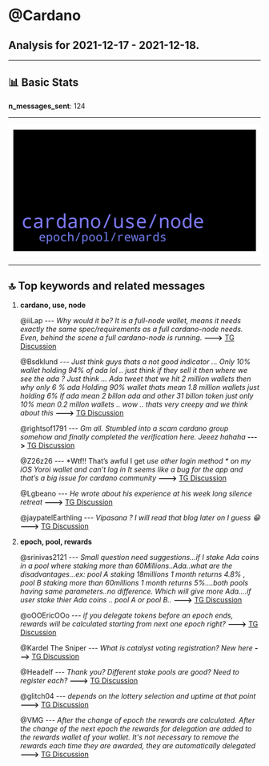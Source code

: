 # **@Cardano**
 ## Analysis for **2021-12-17** - **2021-12-18**.

---

## 📊 **Basic Stats**

**n_messages_sent**: 124

---
![wordcloud](Cardano_1Days_wordcloud.png)

---


## 🔝 **Top keywords and related messages**

1. **cardano, use, node**

    @iiLap --- *Why would it be? It is a full-node wallet, means it needs exactly the same spec/requirements as a full cardano-node needs. Even, behind the scene a full cardano-node is running.* **--->** [TG Discussion](https://t.me/Cardano/759920)

    @Bsdklund --- *Just think guys thats a not good indicator ... Only 10% wallet holding 94% of ada lol .. just think if they sell it then where we see the ada ? Just think ... Ada tweet that we hit 2 million wallets then why only 6 % ada Holding 90% wallet thats mean 1.8 million wallets just holding 6% lf ada mean 2 billon ada and other 31 billon token just only 10% mean 0.2 millon wallets .. wow .. thats very creepy and we think about this* **--->** [TG Discussion](https://t.me/Cardano/759766)

    @rightsof1791 --- *Gm all. Stumbled into a scam cardano group somehow and finally completed the verification here. Jeeez hahaha* **--->** [TG Discussion](https://t.me/Cardano/760115)

    @Z26z26 --- *Wtf!! That’s awful  I get *use other login method * on my iOS Yoroi wallet and can’t log in  It seems like a bug for the app and that’s a big issue for cardano community* **--->** [TG Discussion](https://t.me/Cardano/759963)

    @Lgbeano --- *He wrote about his experience at his week long silence retreat* **--->** [TG Discussion](https://t.me/Cardano/760138)

    @jaypatelEarthling --- *Vipasana ? I will read that blog later on I guess 😁* **--->** [TG Discussion](https://t.me/Cardano/760140)

2. **epoch, pool, rewards**

    @srinivas2121 --- *Small question need suggestions...if I stake Ada coins in a pool where staking more than 60Millions..Ada..what are the disadvantages...ex: pool A  staking 18millions 1 month returns 4.8% , pool B staking more than 60millions 1 month returns 5%....both pools having same parameters..no difference.  Which will give more Ada....if user stake thier Ada coins .. pool A or pool B..* **--->** [TG Discussion](https://t.me/Cardano/760074)

    @oOOEricOOo --- *if you delegate tokens before an epoch ends, rewards will be calculated starting from next one epoch right?* **--->** [TG Discussion](https://t.me/Cardano/759965)

    @Kardel The Sniper --- *What is catalyst voting registration? New here* **--->** [TG Discussion](https://t.me/Cardano/760035)

    @Headelf --- *Thank you? Different stake pools are good?  Need to register each?* **--->** [TG Discussion](https://t.me/Cardano/760211)

    @glitch04 --- *depends on the lottery selection and uptime at that point* **--->** [TG Discussion](https://t.me/Cardano/760075)

    @VMG --- *After the change of epoch the rewards are calculated. After the change of the next epoch the rewards for delegation are added to the rewards wallet of your wallet. It's not necessary to remove the rewards each time they are awarded, they are automatically delegated* **--->** [TG Discussion](https://t.me/Cardano/760007)

